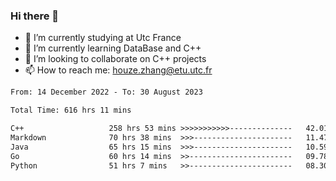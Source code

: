 ### Hi there 👋
- 🔭 I’m currently studying at Utc France
- 🌱 I’m currently learning DataBase and C++
- 👯 I’m looking to collaborate on C++ projects
- 📫 How to reach me: houze.zhang@etu.utc.fr

<!--START_SECTION:waka-->

```txt
From: 14 December 2022 - To: 30 August 2023

Total Time: 616 hrs 11 mins

C++                   258 hrs 53 mins >>>>>>>>>>>--------------   42.01 %
Markdown              70 hrs 38 mins  >>>----------------------   11.47 %
Java                  65 hrs 15 mins  >>>----------------------   10.59 %
Go                    60 hrs 14 mins  >>-----------------------   09.78 %
Python                51 hrs 7 mins   >>-----------------------   08.30 %
```

<!--END_SECTION:waka-->
